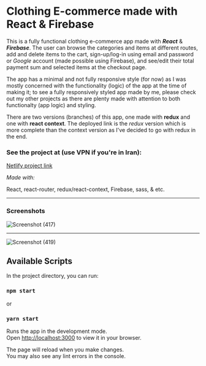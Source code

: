 # Clothing E-commerce made with React & Firebase

This is a fully functional clothing e-commerce app made with **_React_** & **_Firebase_**. The user can browse the categories and items at different routes, add and delete items to the cart, sign-up/log-in using email and password or _Google_ account (made possible using Firebase), and see/edit their total payment sum and selected items at the checkout page. 

The app has a minimal and not fully responsive style (for now) as I was mostly concerned with the functionality (logic) of the app at the time of making it; to see a fully responsively styled app made by me, please check out my other projects as there are plenty made with attention to both functionalty (app logic) and styling.

There are two versions (branches) of this app, one made with **redux** and one with **react context**. The deployed link is the _redux_ version which is more complete than the context version as I've decided to go with redux in the end.

### See the project at (use VPN if you're in Iran):

[Netlify project link](https://crwn-ecommerce-project.netlify.app/)

_Made with:_

React, react-router, redux/react-context, Firebase, sass, & etc.

***

### Screenshots

![Screenshot (417)](https://github.com/Sina-Hgs/ecommerce-react-project/assets/103804601/e4e83a1a-066a-4b69-a17e-37f241e67389)

***

![Screenshot (419)](https://github.com/Sina-Hgs/ecommerce-react-project/assets/103804601/e160baa1-a284-46c8-8940-cd5739d08baf)


## Available Scripts

In the project directory, you can run:

### `npm start`

or 

### `yarn start`

Runs the app in the development mode.\
Open [http://localhost:3000](http://localhost:3000) to view it in your browser.

The page will reload when you make changes.\
You may also see any lint errors in the console.
